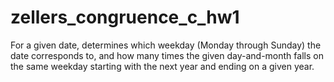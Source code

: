 # zellers_congruence_c_hw1
For a given date, determines which weekday (Monday through Sunday) the date corresponds to, and how many times the given day-and-month falls on the same weekday starting with the next year and ending on a given year.
